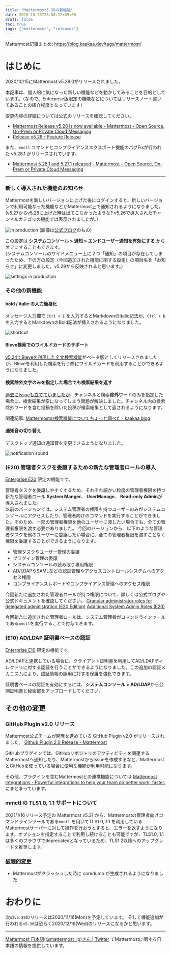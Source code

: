 ```yaml
---
title: "Mattermost5.28の新機能"
date: 2020-10-23T23:50:12+09:00
draft: false
toc: true
tags: ["mattermost", "releases"]
---
```


Mattermost記事まとめ: https://blog.kaakaa.dev/tags/mattermost/

# はじめに

2020/10/15にMattermost v5.28.0がリリースされました。  

本記事は、個人的に気になった新しい機能などを動かしてみることを目的としています。（なので、Enterprise版限定の機能などについてはリリースノート書いてあることの紹介程度となっています）

変更内容の詳細については公式のリリースを確認してください。

* [Mattermost Release v5\.28 is now available \- Mattermost \- Open Source, On\-Prem or Private Cloud Messaging](https://mattermost.com/blog/mattermost-release-v5-28/)
* [Release v5.28 - Feature Release](https://docs.mattermost.com/administration/changelog.html#release-v5-28-feature-release)

また、`mmctl` コマンドとコンプライアンスエクスポート機能のバグFixが行われた v5.28.1 がリリースされています。
* [Mattermost 5\.28\.1 and 5\.27\.1 released \- Mattermost \- Open Source, On\-Prem or Private Cloud Messaging](https://mattermost.com/blog/mattermost-5-28-1-and-5-27-1-released/)

---

### 新しく導入された機能のお知らせ
Mattermostを新しいバージョンに上げた後にログインすると、新しいバージョンで利用可能なった機能などがMattermost上で通知されるようになりました。(v5.27からv5.28に上げた時は出てこなかったような? v5.26で導入されたチャンネルカテゴリの機能では表示されましたが。）

![in production](https://blog.kaakaa.dev/images/posts/mattermost/releases-5.28/in-production-notice.png)
(画像は[公式ブログ](https://mattermost.com/blog/mattermost-release-v5-28/#notifications)のもの)

この設定は **システムコンソール > 通知 > エンドユーザー通知を有効にする** からオフにすることもできます。  
(システムコンソールのサイドメニュー上に２つ「通知」の項目が存在してしまったため、下の方の設定（今回追加された機能に関する設定）の項目名を「お知らせ」に変更しました。v5.29から反映されると思います。)

![settings in production](https://blog.kaakaa.dev/images/posts/mattermost/releases-5.28/settings-in-production-notice.png)


### その他の新機能
#### bold / italic の入力簡易化
メッセージ入力欄で `Ctrl + I` を入力するとMarkdownのItalic記法が、`Ctrl + b` を入力するとMarkdownのBold記法が挿入されるようになりました。

![shortcut](https://blog.kaakaa.dev/images/posts/mattermost/releases-5.28/shortcut-markdown.gif)

#### Bleve検索でのワイルドカードのサポート
[v5.24でBleveを利用した全文検索機能](https://qiita.com/kaakaa_hoe/items/574972591f6b0b0f642f#bleve%E3%82%92%E5%88%A9%E7%94%A8%E3%81%97%E3%81%9F%E5%85%A8%E6%96%87%E6%A4%9C%E7%B4%A2%E3%81%A7%E6%97%A5%E6%9C%AC%E8%AA%9E%E6%A4%9C%E7%B4%A2%E3%82%82%E5%8F%AF%E8%83%BD%E3%81%AB%E5%AE%9F%E9%A8%93%E7%9A%84%E6%A9%9F%E8%83%BD)がベータ版としてリリースされましたが、Bleveを利用した検索を行う際にワイルドカードを利用することができるようになりました。

#### 検索除外文字のみを指定した場合でも検索結果を返す
[過去にIssueも立てていましたが](https://github.com/mattermost/mattermost-server/issues/14641)、チャンネルと検索**除外**ワードのみを指定した場合に、検索結果が空になってしまう問題が解決しました。チャンネル内の検索除外ワードを含む投稿を除いた投稿が検索結果として返されるようになります。

関連記事: [Mattermostの検索機能についてちょっと調べた · kaakaa blog](https://blog.kaakaa.dev/posts/mattermost%E3%81%AE%E6%A4%9C%E7%B4%A2%E6%A9%9F%E8%83%BD%E3%81%AB%E3%81%A4%E3%81%84%E3%81%A6%E3%81%A1%E3%82%87%E3%81%A3%E3%81%A8%E8%AA%BF%E3%81%B9%E3%81%9F/)

#### 通知音の切り替え

デスクトップ通知の通知音を変更できるようになりました。

![notification sound](https://blog.kaakaa.dev/images/posts/mattermost/releases-5.28/notification-sound.png)


### (E20) 管理者タスクを委譲するための新たな管理者ロールの導入
[Enterprise E20](https://mattermost.com/pricing/) 限定の機能です。

管理者タスクを委譲しやすくするため、それぞれ細かい粒度の管理者権限を持つ新たな管理者ロール **System Manger**、 **UserManage**、 **Read-only Admin**が導入されました。  
以前のバージョンでは、システム管理者の権限を持つユーザーのみがシステムコンソールにアクセスしたり、管理者向けのコマンドを実行することができました。そのため、一部の管理者権限を他のユーザーに渡したい場合でも、全ての管理者権限を渡す必要がありました。
今回のバージョンから、以下のような管理者タスクを他のユーザーに委譲したい場合に、全ての管理者権限を渡すことなく権限を委譲することができるようになります。

* 管理タスクやユーザー管理の委譲
* プラグイン管理の委譲
* システムコンソールの読み取り専用権限
* AD/LDAPやSAMLなどの認証管理やアクセスコントロールシステムへのアクセス権限
* コンプライアンスレポートやコンプライアンス管理へのアクセス権限

今回新たに追加された管理者ロールが持つ権限について、詳しくは公式ブログや公式ドキュメントを確認してください。
[Granular administrator roles for delegated administration (E20 Edition)](https://mattermost.com/blog/mattermost-release-v5-28/#admin)
[Additional System Admin Roles (E20)](https://docs.mattermost.com/deployment/admin-roles.html)

今回新たに追加された管理者ロールは、システム管理者がコマンドラインツールである`mmctl`を実行することで付与できます。


### (E10) AD/LDAP 証明書ベースの認証
[Enterprise E10](https://mattermost.com/pricing/) 限定の機能です。

AD/LDAPと連携している場合に、クライアント証明書を利用してAD/LDAPディレクトリに対する認証を行うことができるようになりました。この追加の認証メカニズムにより、認証情報の誤用に対する保護を強化できます。

証明書ベースの認証を有効にするには、**システムコンソール > AD/LDAP**から公開証明書と秘密鍵をアップロードしてください。

## その他の変更

### GitHub Plugin v2.0 リリース
Mattermost公式チームが開発を進めている GitHub Plugin v2.0 がリリースされました。
[Github Plugin 2\.0 Release \- Mattermost](https://mattermost.com/blog/github-plugin-2-0-release/)

GitHubプラグインでは、GitHubリポジトリのアクティビティを関連するMattermostへ通知したり、MattermostからIssueを作成するなど、MattermostとGitHubを使っている場合に便利な機能が利用可能になります。

その他、プラグインを含むMattermostとの連携機能については [Mattermost Integrations \- Powerful integrations to help your team do better work, faster\.](https://integrations.mattermost.com/) にまとまっています。

### mmctl の TLS1.0, 1.1 サポートについて
2021/1/16リリース予定の Mattermost v5.31 から、Mattermostの管理者向けコマンドラインツールである`mmctl` を用いてTLS1.0, 1.1 を利用しているMattermostサーバーに対して操作を行おうとすると、エラーを返すようになります。オプションを指定することで利用し続けることも可能ですが、TLS1.0, 1.1は多くのブラウザでdeprecatedとなっているため、TLS1.2以降へのアップグレードを推奨します。

### [破壊的変更](https://docs.mattermost.com/administration/changelog.html#breaking-changes)
* Mattermostがクラッシュした時に coredump が生成されるようになりました

# おわりに

次の`v5.29`のリリースは2020/11/16(Mon)を予定しています。
そして機能追加が行われる`v5.30`は恐らく2020/12/16(Wed)のリリースになるかと思います。

---

[Mattermost 日本語\(@mattermost\_jp\)さん \| Twitter](https://twitter.com/mattermost_jp?lang=ja) でMattermostに関する日本語の情報を提供しています。
